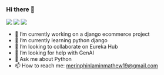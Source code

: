 ### Hi there 👋
<a class="header-badge" target="_blank" href="https://www.linkedin.com/in/merin-mathew-180308222/"><img src="https://img.shields.io/badge/style--5eba00.svg?label=LinkedIn&logo=linkedin&style=social"></a>
<a class="header-badge" target="_blank" href="https://github.com/Merin-Philamin-Mathew"><img src="https://img.shields.io/badge/style--5eba00.svg?label=GitHub&logo=github&style=social"></a>
<a class="header-badge" target="_blank" href="https://www.datascienceportfol.io/nadeemparokkotds"><img src="https://img.shields.io/badge/style--5eba00.svg?label=Portfolio&logo=datascienceportfol&style=social"></a>
- 🔭 I’m currently working on a django ecommerce project
- 🌱 I’m currently learning python django  
- 👯 I’m looking to collaborate on Eureka Hub
- 🤔 I’m looking for help with GenAI
- 💬 Ask me about Python 
- 📫 How to reach me: merinphinlaminmathew19@gmail.com

